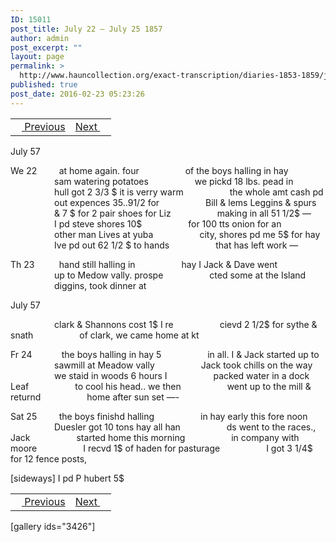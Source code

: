 ```yaml
---
ID: 15011
post_title: July 22 – July 25 1857
author: admin
post_excerpt: ""
layout: page
permalink: >
  http://www.hauncollection.org/exact-transcription/diaries-1853-1859/july-22-july-25-1857/
published: true
post_date: 2016-02-23 05:23:26
---
```

<table style="width: 100%;" align="center">
<tbody>
<tr>
<td><a href="http://www.hauncollection.org/version-2/diaries-1853-1859/july-18-july-21-1857/"><img src="https://lh3.googleusercontent.com/-EFJpxxNiPNw/VqgtWBCZrMI/AAAAAAAAAFU/WfY4lPFWWkg/s800-Ic42/Soeb-Plain-Arrows-8-10px.png" alt="" width="10" height="10" /> Previous</a></td>
<td style="text-align: right;"><a href="http://www.hauncollection.org/version-2/diaries-1853-1859/july-26-july-30-1857/">Next <img src="https://lh3.googleusercontent.com/-67k0cYlpXHw/VqgtWKz1MXI/AAAAAAAAAFU/k9PW_Piyurk/s800-Ic42/Soeb-Plain-Arrows-5-10px.png" alt="" width="10" height="10" /></a></td>
</tr>
</tbody>
</table>
July 57

We 22         at home again. four
<span style="margin-left: 70px;">of the boys halling in hay
<span style="margin-left: 70px;">sam watering potatoes
<span style="margin-left: 70px;">we pickd 18 lbs. pead in
<span style="margin-left: 70px;">hull got 2 3/3 $ it is verry warm
<span style="margin-left: 70px;">the whole amt cash pd
<span style="margin-left: 70px;">out expences 35$.. 9 1/2$ for
<span style="margin-left: 70px;">Bill &amp; lems Leggins &amp; spurs
<span style="margin-left: 70px;">&amp; 7 $ for 2 pair shoes for Liz
<span style="margin-left: 70px;">making in all 51 1/2$ —
<span style="margin-left: 70px;">I pd steve shores 10$
<span style="margin-left: 70px;">for 100 tts onion for an
<span style="margin-left: 70px;">other man Lives at yuba
<span style="margin-left: 70px;">city, shores pd me 5$ for hay
<span style="margin-left: 70px;">Ive pd out 62 1/2 $ to hands
<span style="margin-left: 70px;">that has left work —</span></span></span></span></span></span></span></span></span></span></span></span></span></span></span>

Th 23          hand still halling in
<span style="margin-left: 70px;">hay I Jack &amp; Dave went
<span style="margin-left: 70px;">up to Medow vally. prospe
<span style="margin-left: 70px;">cted some at the Island
<span style="margin-left: 70px;">diggins, took dinner at</span></span></span></span>

July 57

<span style="margin-left: 70px;">clark &amp; Shannons cost 1$ I re
<span style="margin-left: 70px;">cievd 2 1/2$ for sythe &amp; snath
<span style="margin-left: 70px;">of clark, we came home at kt</span></span></span>

Fr 24            the boys halling in hay 5
<span style="margin-left: 70px;">in all. I &amp; Jack started up to
<span style="margin-left: 70px;">sawmill at Meadow vally
<span style="margin-left: 70px;">Jack took chills on the way
<span style="margin-left: 70px;">we staid in woods 6 hours I
<span style="margin-left: 70px;">packed water in a dock Leaf
<span style="margin-left: 70px;">to cool his head.. we then
<span style="margin-left: 70px;">went up to the mill &amp; returnd
<span style="margin-left: 70px;">home after sun set —-</span></span></span></span></span></span></span></span>

Sat 25         the boys finishd halling
<span style="margin-left: 70px;">in hay early this fore noon
<span style="margin-left: 70px;">Duesler got 10 tons hay all han
<span style="margin-left: 70px;">ds went to the races., Jack
<span style="margin-left: 70px;">started home this morning
<span style="margin-left: 70px;">in company with moore
<span style="margin-left: 70px;">I recvd 1$ of haden for pasturage
<span style="margin-left: 70px;">I got 3 1/4$ for 12 fence posts,</span></span></span></span></span></span></span>

[sideways]
I pd P hubert 5$
<table style="width: 100%;" align="center">
<tbody>
<tr>
<td><a href="http://www.hauncollection.org/version-2/diaries-1853-1859/july-18-july-21-1857/"><img src="https://lh3.googleusercontent.com/-EFJpxxNiPNw/VqgtWBCZrMI/AAAAAAAAAFU/WfY4lPFWWkg/s800-Ic42/Soeb-Plain-Arrows-8-10px.png" alt="" width="10" height="10" /> Previous</a></td>
<td style="text-align: right;"><a href="http://www.hauncollection.org/version-2/diaries-1853-1859/july-26-july-30-1857/">Next <img src="https://lh3.googleusercontent.com/-67k0cYlpXHw/VqgtWKz1MXI/AAAAAAAAAFU/k9PW_Piyurk/s800-Ic42/Soeb-Plain-Arrows-5-10px.png" alt="" width="10" height="10" /></a></td>
</tr>
</tbody>
</table>
[gallery ids="3426"]